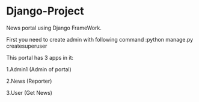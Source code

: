 # Django-Project
 News portal using Django FrameWork.</p>
 First you need to create admin with following command :python manage.py createsuperuser</p>
 This portal has 3 apps in it:</p>
 1.Admin1 (Admin of portal)</p>
 2.News (Reporter)</p>
 3.User (Get News)</p>
